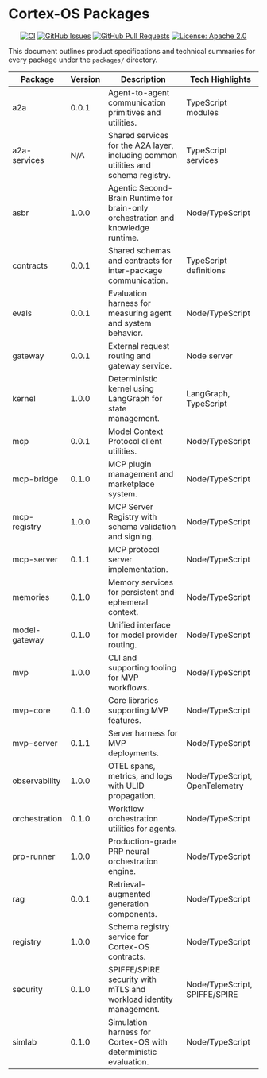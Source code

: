 # Cortex-OS Packages

<div align="center">

[![CI](https://github.com/cortex-os/cortex-os/actions/workflows/ci.yml/badge.svg)](https://github.com/cortex-os/cortex-os/actions/workflows/ci.yml)
[![GitHub Issues](https://img.shields.io/github/issues/cortex-os/cortex-os)](https://github.com/cortex-os/cortex-os/issues)
[![GitHub Pull Requests](https://img.shields.io/github/issues-pr/cortex-os/cortex-os)](https://github.com/cortex-os/cortex-os/pulls)
[![License: Apache 2.0](https://img.shields.io/badge/License-Apache_2.0-blue.svg)](https://opensource.org/licenses/Apache-2.0)

</div>

This document outlines product specifications and technical summaries for every package under the `packages/` directory.

| Package       | Version | Description                                                                        | Tech Highlights                |
| ------------- | ------- | ---------------------------------------------------------------------------------- | ------------------------------ |
| a2a           | 0.0.1   | Agent-to-agent communication primitives and utilities.                             | TypeScript modules             |
| a2a-services  | N/A     | Shared services for the A2A layer, including common utilities and schema registry. | TypeScript services            |
| asbr          | 1.0.0   | Agentic Second-Brain Runtime for brain-only orchestration and knowledge runtime.   | Node/TypeScript                |
| contracts     | 0.0.1   | Shared schemas and contracts for inter-package communication.                      | TypeScript definitions         |
| evals         | 0.0.1   | Evaluation harness for measuring agent and system behavior.                        | Node/TypeScript                |
| gateway       | 0.0.1   | External request routing and gateway service.                                      | Node server                    |
| kernel        | 1.0.0   | Deterministic kernel using LangGraph for state management.                         | LangGraph, TypeScript          |
| mcp           | 0.0.1   | Model Context Protocol client utilities.                                           | Node/TypeScript                |
| mcp-bridge    | 0.1.0   | MCP plugin management and marketplace system.                                      | Node/TypeScript                |
| mcp-registry  | 1.0.0   | MCP Server Registry with schema validation and signing.                            | Node/TypeScript                |
| mcp-server    | 0.1.1   | MCP protocol server implementation.                                                | Node/TypeScript                |
| memories      | 0.1.0   | Memory services for persistent and ephemeral context.                              | Node/TypeScript                |
| model-gateway | 0.1.0   | Unified interface for model provider routing.                                      | Node/TypeScript                |
| mvp           | 1.0.0   | CLI and supporting tooling for MVP workflows.                                      | Node/TypeScript                |
| mvp-core      | 0.1.0   | Core libraries supporting MVP features.                                            | Node/TypeScript                |
| mvp-server    | 0.1.1   | Server harness for MVP deployments.                                                | Node/TypeScript                |
| observability | 1.0.0   | OTEL spans, metrics, and logs with ULID propagation.                               | Node/TypeScript, OpenTelemetry |
| orchestration | 0.1.0   | Workflow orchestration utilities for agents.                                       | Node/TypeScript                |
| prp-runner    | 1.0.0   | Production-grade PRP neural orchestration engine.                                  | Node/TypeScript                |
| rag           | 0.0.1   | Retrieval-augmented generation components.                                         | Node/TypeScript                |
| registry      | 1.0.0   | Schema registry service for Cortex-OS contracts.                                   | Node/TypeScript                |
| security      | 0.1.0   | SPIFFE/SPIRE security with mTLS and workload identity management.                  | Node/TypeScript, SPIFFE/SPIRE  |
| simlab        | 0.1.0   | Simulation harness for Cortex-OS with deterministic evaluation.                    | Node/TypeScript                |
